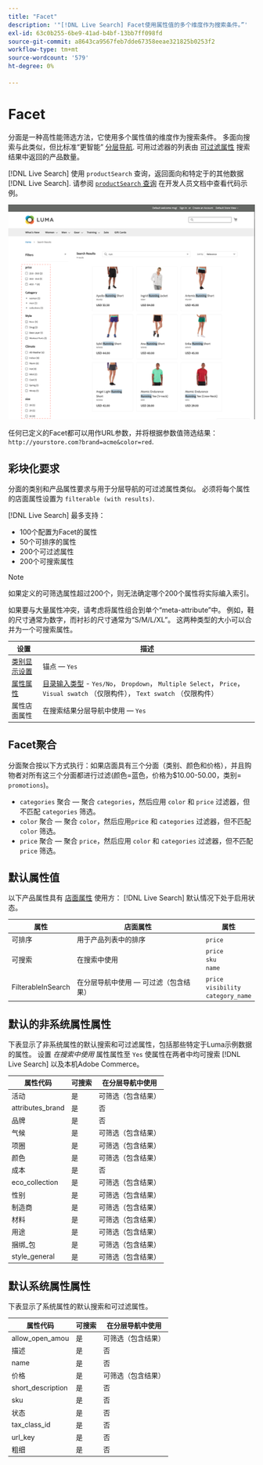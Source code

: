 ```yaml
---
title: "Facet"
description: '"[!DNL Live Search] Facet使用属性值的多个维度作为搜索条件。”'
exl-id: 63c0b255-6be9-41ad-b4bf-13bb7ff098fd
source-git-commit: a8643ca9567feb7dde67358eeae321825b0253f2
workflow-type: tm+mt
source-wordcount: '579'
ht-degree: 0%

---
```


# Facet

分面是一种高性能筛选方法，它使用多个属性值的维度作为搜索条件。 多面向搜索与此类似，但比标准“更智能” [分层导航](https://experienceleague.adobe.com/docs/commerce-admin/catalog/catalog/navigation/navigation-layered.html). 可用过滤器的列表由 [可过滤属性](https://experienceleague.adobe.com/docs/commerce-admin/catalog/catalog/navigation/navigation-layered.html#filterable-attributes) 搜索结果中返回的产品数量。

[!DNL Live Search] 使用 `productSearch` 查询，返回面向和特定于的其他数据 [!DNL Live Search]. 请参阅 [`productSearch` 查询](https://developer.adobe.com/commerce/services/graphql/live-search/product-search/) 在开发人员文档中查看代码示例。

![过滤的搜索结果](assets/storefront-search-results-run.png)

任何已定义的Facet都可以用作URL参数，并将根据参数值筛选结果： `http://yourstore.com?brand=acme&color=red`.

## 彩块化要求

分面的类别和产品属性要求与用于分层导航的可过滤属性类似。 必须将每个属性的店面属性设置为 `filterable (with results)`.

[!DNL Live Search] 最多支持：

* 100个配置为Facet的属性
* 50个可排序的属性
* 200个可过滤属性
* 200个可搜索属性

>[!NOTE]
>
> 如果定义的可筛选属性超过200个，则无法确定哪个200个属性将实际编入索引。

如果要与大量属性冲突，请考虑将属性组合到单个“meta-attribute”中。 例如，鞋的尺寸通常为数字，而衬衫的尺寸通常为“S/M/L/XL”。 这两种类型的大小可以合并为一个可搜索属性。

| 设置 | 描述 |
|--- |--- |
| [类别显示设置](https://experienceleague.adobe.com/docs/commerce-admin/catalog/categories/create/categories-display-settings.html) | 锚点 —  `Yes` |
| [属性属性](https://experienceleague.adobe.com/docs/commerce-admin/catalog/product-attributes/create/attribute-product-create.html) | [目录输入类型](https://experienceleague.adobe.com/docs/commerce-admin/catalog/product-attributes/attributes-input-types.html) - `Yes/No`， `Dropdown`， `Multiple Select`， `Price`， `Visual swatch` （仅限构件）， `Text swatch` （仅限构件） |
| 属性店面属性 | 在搜索结果分层导航中使用 —  `Yes` |

## Facet聚合

分面聚合按以下方式执行：如果店面具有三个分面（类别、颜色和价格），并且购物者对所有这三个分面都进行过滤(颜色=蓝色，价格为$10.00-50.00，类别= `promotions`)。

* `categories` 聚合 — 聚合 `categories`，然后应用 `color` 和 `price` 过滤器，但不匹配 `categories` 筛选。
* `color` 聚合 — 聚合 `color`，然后应用`price` 和 `categories` 过滤器，但不匹配 `color` 筛选。
* `price` 聚合 — 聚合 `price`，然后应用 `color` 和 `categories` 过滤器，但不匹配 `price` 筛选。

## 默认属性值

以下产品属性具有 [店面属性](https://experienceleague.adobe.com/docs/commerce-admin/catalog/product-attributes/product-attributes.html) 使用方： [!DNL Live Search] 默认情况下处于启用状态。

| 属性 | 店面属性 | 属性 |
|---|---|---|
| 可排序 | 用于产品列表中的排序 | `price` |
| 可搜索 | 在搜索中使用 | `price` <br />`sku`<br />`name` |
| FilterableInSearch | 在分层导航中使用 — 可过滤（包含结果） | `price`<br />`visibility`<br />`category_name` |

## 默认的非系统属性属性

下表显示了非系统属性的默认搜索和可过滤属性，包括那些特定于Luma示例数据的属性。 设置 *在搜索中使用* 属性属性至 `Yes` 使属性在两者中均可搜索 [!DNL Live Search] 以及本机Adobe Commerce。

| 属性代码 | 可搜索 | 在分层导航中使用 |
|--- |--- |--- |
| 活动 | 是 | 可筛选（包含结果） |
| attributes_brand | 是 | 否 |
| 品牌 | 是 | 否 |
| 气候 | 是 | 可筛选（包含结果） |
| 项圈 | 是 | 可筛选（包含结果） |
| 颜色 | 是 | 可筛选（包含结果） |
| 成本 | 是 | 否 |
| eco_collection | 是 | 可筛选（包含结果） |
| 性别 | 是 | 可筛选（包含结果） |
| 制造商 | 是 | 可筛选（包含结果） |
| 材料 | 是 | 可筛选（包含结果） |
| 用途 | 是 | 可筛选（包含结果） |
| 捆绑_包 | 是 | 可筛选（包含结果） |
| style_general | 是 | 可筛选（包含结果） |

## 默认系统属性属性

下表显示了系统属性的默认搜索和可过滤属性。

| 属性代码 | 可搜索 | 在分层导航中使用 |
|--- |--- |--- |
| allow_open_amou | 是 | 可筛选（包含结果） |
| 描述 | 是 | 否 |
| name | 是 | 否 |
| 价格 | 是 | 可筛选（包含结果） |
| short_description | 是 | 否 |
| sku | 是 | 否 |
| 状态 | 是 | 否 |
| tax_class_id | 是 | 否 |
| url_key | 是 | 否 |
| 粗细 | 是 | 否 |
